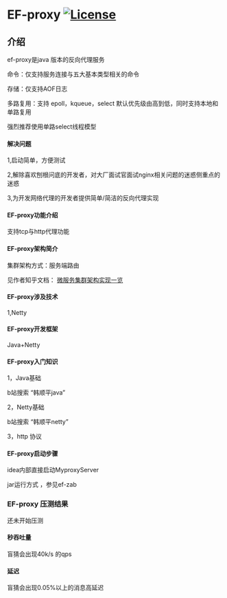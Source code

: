#  EF-proxy  [![License](https://img.shields.io/badge/license-Apache%202-4EB1BA.svg)](https://www.apache.org/licenses/LICENSE-2.0.html)

## 介绍

ef-proxy是java 版本的反向代理服务

命令：仅支持服务连接与五大基本类型相关的命令

存储：仅支持AOF日志

多路复用：支持 epoll，kqueue，select 默认优先级由高到低，同时支持本地和单路复用

强烈推荐使用单路select线程模型
#### 解决问题

1,启动简单，方便测试

2,解除喜欢刨根问底的开发者，对大厂面试官面试nginx相关问题的迷惑侧重点的迷惑

3,为开发网络代理的开发者提供简单/简洁的反向代理实现

#### EF-proxy功能介绍

支持tcp与http代理功能

#### EF-proxy架构简介

集群架构方式：服务端路由

见作者知乎文档：
[微服务集群架构实现一览](https://zhuanlan.zhihu.com/p/368407754)



####  EF-proxy涉及技术

1,Netty

####  EF-proxy开发框架

Java+Netty

####  EF-proxy入门知识
1，Java基础

b站搜索 “韩顺平java”

2，Netty基础

b站搜索 “韩顺平netty”

3，http 协议


####  EF-proxy启动步骤

idea内部直接启动MyproxyServer

jar运行方式 ，参见ef-zab




###  EF-proxy 压测结果

还未开始压测

####  秒吞吐量

盲猜会出现40k/s 的qps

####  延迟

盲猜会出现0.05%以上的消息高延迟






